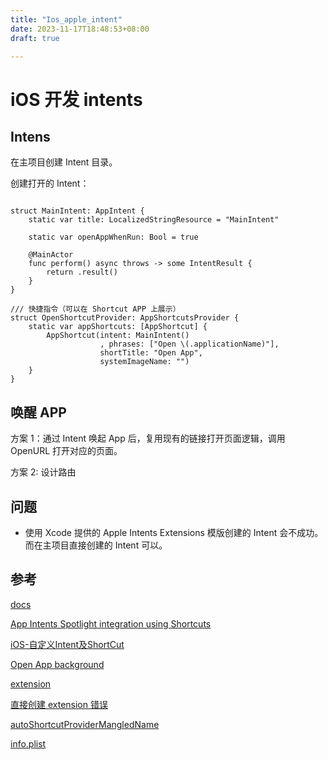 ```yaml
---
title: "Ios_apple_intent"
date: 2023-11-17T18:48:53+08:00
draft: true

---
```


# iOS 开发 intents

## Intens

在主项目创建 Intent 目录。

创建打开的 Intent：

```

struct MainIntent: AppIntent {
    static var title: LocalizedStringResource = "MainIntent"

    static var openAppWhenRun: Bool = true

    @MainActor
    func perform() async throws -> some IntentResult {
        return .result()
    }
}

/// 快捷指令（可以在 Shortcut APP 上展示）
struct OpenShortcutProvider: AppShortcutsProvider {
    static var appShortcuts: [AppShortcut] {
        AppShortcut(intent: MainIntent()
                    , phrases: ["Open \(.applicationName)"],
                    shortTitle: "Open App",
                    systemImageName: "")
    }
}
```

## 唤醒 APP

方案 1：通过 Intent 唤起 App 后，复用现有的链接打开页面逻辑，调用 OpenURL 打开对应的页面。

方案 2: 设计路由

## 问题

* 使用 Xcode 提供的 Apple Intents Extensions 模版创建的 Intent 会不成功。而在主项目直接创建的 Intent 可以。

## 参考
[docs](https://developer.apple.com/documentation/appintents)

[App Intents Spotlight integration using Shortcuts](https://www.avanderlee.com/swiftui/app-intents-spotlight-integration-using-shortcuts/)

[iOS-自定义Intent及ShortCut](https://blog.csdn.net/qq_43441647/article/details/133017285)

[Open App background](https://stackoverflow.com/questions/76500378/how-to-open-app-via-appintents-conditionally)

[](https://alexanderlogan.co.uk/blog/wwdc22/04-intents)

[](https://alexanderlogan.co.uk/blog/wwdc22/04-intents)

[](https://juejin.cn/post/6844903621839028232)

[](https://developer.apple.com/documentation/sirikit/intent_handling_infrastructure/creating_an_intents_app_extension)

[](https://openradar.appspot.com/FB11739659)

[extension](https://juejin.cn/post/6866250776281350157)

[直接创建 extension 错误](https://developer.apple.com/forums/thread/710552)

[autoShortcutProviderMangledName](https://developer.apple.com/forums/thread/717272)

[info.plist](https://developer.apple.com/documentation/bundleresources/information_property_list/uiapplicationshortcutitems/uiapplicationshortcutitemtitle)